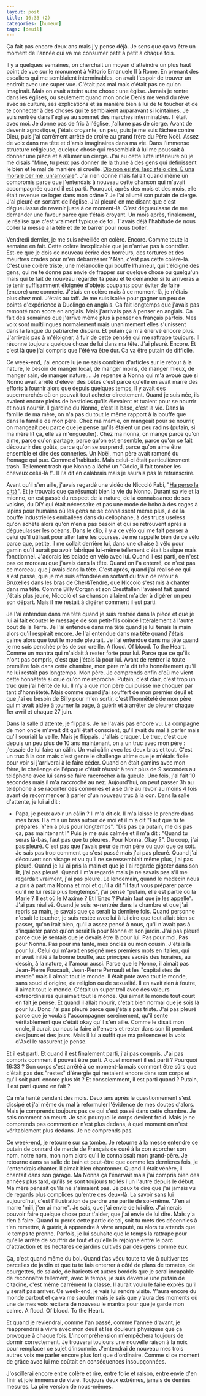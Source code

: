 ```yaml
---
layout: post
title: 16:33 (2)
categories: [humeur]
tags: [deuil]
---
```

Ça fait pas encore deux ans mais j'y pense déjà. Je sens que ça va être un moment de l'année qui va me consumer petit à petit à chaque fois.

Il y a quelques semaines, on cherchait un moyen d'atteindre un plus haut point de vue sur le monument à Vittorio Emanuele II à Rome. En prenant des escaliers qui me semblaient interminables, on avait l'espoir de trouver un endroit avec une super vue. C'était pas mal mais c'était pas ce qu'on imaginait. Mais on avait atteint autre chose : une église. Jamais je rentre dans les églises, ou seulement quand mon oncle Denis me vend du rêve avec sa culture, ses explications et sa manière bien à lui de te toucher et de te connecter à des choses qui te semblaient auparavant si lointaines. Je suis rentrée dans l'église au sommet des marches interminables. Il était avec moi. Je donne pas de fric à l'église, j'allume pas de cierge. Avant de devenir agnostique, j'étais croyante, un peu, puis je me suis fâchée contre Dieu, puis j'ai carrément arrêté de croire au grand frère du Père Noël. Assez de voix dans ma tête et d'amis imaginaires dans ma vie.
Dans l'immense structure religieuse, quelque chose qui ressemblait à lui me poussait à donner une pièce et à allumer un cierge. J'ai eu cette lutte intérieure où je me disais "Mine, tu peux pas donner de la thune à des gens qui définissent le bien et le mal de manière si cruelle. [Dio non esiste, lasciatelo dire. È una morale per me, un'amorale](https://www.youtube.com/watch?v=lZ_VWKbEsb8)". J'ai rien donné mais fallait quand même un compromis parce que j'entendais à nouveau cette chanson qui m'avait accompagnée quand il est parti. Pourquoi, après des mois et des mois, elle était revenue se loger dans mon crâne ? Je l'ai allumé son putain de cierge. J'ai pleuré en sortant de l'église. J'ai pleuré en me disant que c'est dégueulasse de revenir juste à ce moment-là. C'est dégueulasse de me demander une faveur parce que t'étais croyant. Un mois après, finalement, je réalise que c'est vraiment typique de toi. T'avais déjà l'habitude de nous coller la messe à la télé et de te barrer pour nous troller.

Vendredi dernier, je me suis réveillée en colère. Encore. Comme toute la semaine en fait. Cette colère inexplicable que je n'arrive pas à contrôler. Est-ce que je dois de nouveau écrire des horreurs, des tortures et des meurtres crades pour m'en débarrasser ? Nan, c'est pas cette colère-là. C'est une colère triste, une mélancolie qui bouffe l'humeur, qui t'éloigne des gens, qui ne te donne pas envie de frapper sur quelque chose ou quelqu'un mais qui te fait de nouveau regarder ta peau et te demander si tu arriveras à te tenir suffisamment éloignée d'objets coupants pour éviter de faire (encore) une connerie. J'étais en colère mais à ce moment-là, je n'étais plus chez moi. J'étais au taff. Je me suis isolée pour gagner un peu de points d'expérience à Duolingo en anglais. Ca fait longtemps que j'avais pas remonté mon score en anglais. Mais j'arrivais pas à penser en anglais. Ca fait des semaines que j'arrive même plus à penser en français parfois. Mes voix sont multilingues normalement mais unanimement elles s'unissent dans la langue du patriarche disparu. Et putain ça m'a énervé encore plus. J'arrivais pas à m'éloigner, à fuir de cette pensée qui me rattrape toujours. Il résonne toujours quelque chose de lui dans ma tête. J'ai pleuré. Encore. Et c'est là que j'ai compris que l'été va être dur. Ca va être putain de difficile.

Ce week-end, j'ai encore lu je ne sais combien d'articles sur le retour à la nature, le besoin de manger local, de manger moins, de manger mieux, de manger sain, de manger nature,… Je repense à Nonna qui m'a avoué que si Nonno avait arrêté d'élever des bêtes c'est parce qu'elle en avait marre des efforts à fournir alors que depuis quelques temps, il y avait des supermarchés où on pouvait tout acheter directement. Quand je suis née, ils avaient encore pleins de bestioles qu'ils élevaient et tuaient pour se nourrir et nous nourrir. Il giardino du Nonno, c'est la base, c'est la vie. Dans la famille de ma mère, on n'a pas du tout le même rapport à la bouffe que dans la famille de mon père. Chez ma mamie, on mangeait pour se nourrir, on mangeait peu parce que je pense qu'ils étaient un peu radins (putain, si ma mère lit ça, elle va m'engueuler). Chez ma nonna, on mange parce qu'on aime, parce qu'on partage, parce qu'on est ensemble, parce qu'on se fait découvrir des goûts, parce qu'on se surprend, parce qu'on aime être ensemble et dire des conneries. Un Noël, mon père avait ramené du fromage qui pue. Comme d'habitude. Mais celui-ci était particulièrement trash. Tellement trash que Nonno a lâché un "Oddio, il fait tomber les cheveux celui-là !". Il l'a dit en calabrais mais je saurais pas le retranscrire.

Avant qu'il s'en aille, j'avais regardé une vidéo de Niccolò Fabi, "[Ha perso la città](https://www.youtube.com/watch?v=rbtKkMHcFxI)". Et je trouvais que ça résumait bien la vie du Nonno. Durant sa vie et la mienne, on est passé du respect de la nature, de la connaissance de ses voisins, du DIY qui était nécessaire et pas une mode de bobo à des cages à lapins pour humains où les gens ne se connaissent même plus, à de la bouffe industrielles emballées dans du cellophane, à des trucs useless qu'on achète alors qu'on n'en a pas besoin et qui se retrouvent après à dégueulasser les océans. Dans le clip, il y a ce vélo qui me fait penser à celui qu'il utilisait pour aller faire les courses. Je me rappelle bien de ce vélo parce que, petite, il me collait derrière lui, dans une chaise à vélo pour gamin qu'il aurait pu avoir fabriqué lui-même tellement c'était basique mais fonctionnel. J'adorais les balade en vélo avec lui. Quand il est parti, ce n'est pas ce morceau que j'avais dans la tête. Quand on l'a enterré, ce n'est pas ce morceau que j'avais dans la tête. C'est après, quand j'ai réalisé ce qui s'est passé, que je me suis effondrée en sortant du train de retour à Bruxelles dans les bras de Cher&Tendre, que Niccolò s'est mis à chanter dans ma tête. Comme Billy Corgan et son Crestfallen l'avaient fait quand j'étais plus jeune, Niccolò et sa chanson allaient m'aider à digérer un peu son départ. Mais il me restait à digérer comment il est parti.

Je l'ai entendue dans ma tête quand je suis rentrée dans la pièce et que je lui ai fait écouter le message de son petit-fils coincé littéralement à l'autre bout de la Terre. Je l'ai entendue dans ma tête quand je lui tenais la main alors qu'il respirait encore. Je l'ai entendue dans ma tête quand j'étais calme alors que tout le monde pleurait. Je l'ai entendue dans ma tête quand je me suis penchée près de son oreille. A flood. Of blood. To the Heart. Comme un mantra qui m'aidait à rester forte pour lui. Parce que ce qu'ils n'ont pas compris, c'est que j'étais là pour lui.
Avant de rentrer la toute première fois dans cette chambre, mon père m'a dit très honnêtement qu'il ne lui restait pas longtemps. Mon père. Je comprends enfin d'où me vient cette honnêteté si crue qu'on me reproche. Putain, c'est clair, c'est trop un truc que j'ai hérité de lui. Il n'y a que mon père qui puisse me choquer par tant d'honnêteté. Mais comme quand j'ai souffert de mon premier deuil et que j'ai eu besoin de Billy pour m'en sortir, c'est l'honnêteté de mon père qui m'avait aidée à tourner la page, à guérir et à arrêter de pleurer chaque 1er avril et chaque 27 juin.

Dans la salle d'attente, je flippais. Je ne l'avais pas encore vu. La compagne de mon oncle m'avait dit qu'il était conscient, qu'il avait du mal à parler mais qu'il souriait la veille. Mais je flippais. J'allais craquer.
Le truc, c'est que depuis un peu plus de 10 ans maintenant, on a un truc avec mon père : j'essaie de lui faire un câlin. Un vrai câlin avec les deux bras et tout. C'est un truc à la con mais c'est genre le challenge ultime que je m'étais fixée pour voir si j'arriverai à le faire céder. Quand on était gamins avec mon frère, le challenge de l'époque c'était réussir à tenir plus de 9 secondes au téléphone avec lui sans se faire raccrocher à la gueule. Une fois, j'ai fait 10 secondes mais il m'a raccroché au nez. Aujourd'hui, on peut passer 3h au téléphone à se raconter des conneries et à se dire au revoir au moins 4 fois avant de recommencer à parler d'un nouveau truc à la con. Dans la salle d'attente, je lui ai dit :
- Papa, je peux avoir un câlin ?
Il m'a dit ok. Il m'a laissé le prendre dans mes bras. Il a mis un bras autour de moi et il m'a dit "Faut que tu te prépares. Y'en a plus pour longtemps".
"Dis pas ça putain, me dis pas ça, pas maintenant !"
Puis je me suis calmée et il m'a dit : "Quand tu seras là-bas, faut pas que tu pleures. Pour Nonna. Okay ?". Du coup, j'ai pas pleuré. C'est pas que j'avais peur de mon père ou quoi que ce soit. Je sais pas trop comment ça s'est passé mais j'ai pas pleuré. Quand j'ai découvert son visage et vu qu'il ne se ressemblait même plus, j'ai pas pleuré. Quand je lui ai pris la main et que je l'ai regardé gigoter dans son lit, j'ai pas pleuré. Quand il m'a regardé mais je ne savais pas s'il me regardait vraiment, j'ai pas pleuré. Le lendemain, quand le médecin nous a pris à part ma Nonna et moi et qu'il a dit "Il faut vous préparer parce qu'il ne lui reste plus longtemps", j'ai pensé "putain, elle est partie où la Marie ? Il est où le Maxime ? Et l'Enzo ? Putain faut que je les appelle". J'ai pas réalisé. Quand je suis re-rentrée dans la chambre et que j'ai repris sa main, je savais que ça serait la dernière fois. Quand personne n'osait le toucher, je suis restée avec lui à lui dire que tout allait bien se passer, qu'on irait bien, qu'il a assez pensé à nous, qu'il n'avait pas à s'inquiéter parce qu'on serait là pour Nonna et son jardin. J'ai pas pleuré parce que je sentais que je devais être là pour lui. Pas pour moi. Pas pour Nonna. Pas pour ma tante, mes oncles ou mon cousin. J'étais là pour lui. Celui qui m'avait enseigné mes premiers mots en italien, qui m'avait initié à la bonne bouffe, aux principes sacrés des horaires, au dessin, à la nature, à l'amour aussi. Parce que le Nonno, il aimait pas Jean-Pierre Foucault, Jean-Pierre Pernault et les "capitalistes de merde" mais il aimait tout le monde. Il était pote avec tout le monde, sans souci d'origine, de religion ou de sexualité. Il en avait rien à foutre, il aimait tout le monde. C'était un super troll avec des valeurs extraordinaires qui aimait tout le monde. Qui aimait le monde tout court en fait je pense. Et quand il allait mourir, c'était bien normal que je sois là pour lui. Donc j'ai pas pleuré parce que j'étais pas triste. J'ai pas pleuré parce que je voulais l'accompagner sereinement, qu'il sente véritablement que c'était okay qu'il s'en aille. Comme le disait mon oncle, il aurait pu nous la faire à l'envers et rester dans son lit pendant des jours et des jours. Mais il lui a suffit que ma présence et la voix d'Axel le rassurent je pense.

Et il est parti. Et quand il est finalement parti, j'ai pas compris. J'ai pas compris comment il pouvait être parti. A quel moment il est parti ? Pourquoi 16:33 ? Son corps s'est arrêté à ce moment-là mais comment être sûrs que c'était pas des "restes" d'énergie qui restaient encore dans son corps et qu'il soit parti encore plus tôt ? Et consciemment, il est parti quand ? Putain, il est parti quand en fait ?

Ça m'a hanté pendant des mois. Deux ans après le questionnement s'est dissipé et j'ai même du mal à reformuler l'évidence de mes doutes d'alors. Mais je comprends toujours pas ce qui s'est passé dans cette chambre. Je sais comment on meurt. Je sais pourquoi le corps devient froid. Mais je ne comprends pas comment on n'est plus dedans, à quel moment on n'est véritablement plus dedans. Je ne comprends pas.

Ce week-end, je retourne sur sa tombe. Je retourne à la messe entendre ce putain de connard de merde de Français de curé à la con écorcher son nom, notre nom, mon nom alors qu'il le connaissait mon grand-père. Je retourne dans sa salle de bain et peut-être que comme les dernières fois, je l'entendrais chanter. Il aimait bien chantonner. Quand il était vénère, il chantait dans son garage. Ma Nonna ça l'énervait mais j'ai compris bien des années plus tard, qu'ils se sont toujours trollés l'un l'autre depuis le début. Ma mère pensait qu'ils ne s'aimaient pas. Je peux te dire que j'ai jamais vu de regards plus complices qu'entre ces deux-là. La savoir sans lui aujourd'hui, c'est l'illustration de perdre une partie de soi-même. "J'en ai marre 'mili, j'en ai marre". Je sais, que j'ai envie de lui dire. J'aimerais pouvoir faire quelque chose pour t'aider, que j'ai envie de lui dire. Mais y'a rien à faire. Quand tu perds cette partie de toi, soit tu mets des décennies à t'en remettre, à guérir, à apprendre à vivre amputé, ou alors tu attends que le temps te prenne. Parfois, je lui souhaite que le temps la rattrape pour qu'elle arrête de souffrir de tout et qu'elle le rejoigne entre le parc d'attraction et les hectares de jardins cultivés par des gens comme eux.

Ça, c'est quand même du bol. Quand t'as vécu toute ta vie à cultiver tes parcelles de jardin et que tu te fais enterrer à côté de plans de tomates, de courgettes, de salade, de haricots et autres bordels que je serai incapable de reconnaître tellement, avec le temps, je suis devenue une putain de citadine, c'est même carrément la classe. Il aurait voulu le faire exprès qu'il y serait pas arriver.
Ce week-end, je vais lui rendre visite. Y'aura encore du monde partout et ça va me saouler mais je sais que y'aura des moments où une de mes voix récitera de nouveau le mantra pour que je garde mon calme. A flood. Of blood. To the Heart.

Et quand je reviendrai, comme l'an passé, comme l'année d'avant, je réapprendrai à vivre avec mon deuil et les douleurs physiques que ça provoque à chaque fois. L'incompréhension m'empêchera toujours de dormir correctement. Je trouverai toujours une nouvelle raison à la noix pour remplacer ce sujet d'insomnie. J'entendrai de nouveau mes trois autres voix me parler encore plus fort que d'ordinaire. Comme si ce moment de grâce avec lui me coûtait en conséquences insoupçonnées.

J'oscillerai encore entre colère et rire, entre folie et raison, entre envie d'en finir et joie immense de vivre. Toujours deux extrêmes, jamais de demies mesures. La pire version de nous-mêmes.
